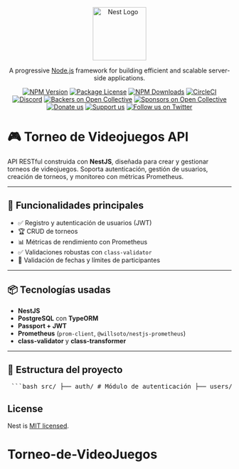 <p align="center">
  <a href="http://nestjs.com/" target="blank"><img src="https://nestjs.com/img/logo-small.svg" width="120" alt="Nest Logo" /></a>
</p>

[circleci-image]: https://img.shields.io/circleci/build/github/nestjs/nest/master?token=abc123def456
[circleci-url]: https://circleci.com/gh/nestjs/nest

  <p align="center">A progressive <a href="http://nodejs.org" target="_blank">Node.js</a> framework for building efficient and scalable server-side applications.</p>
    <p align="center">
<a href="https://www.npmjs.com/~nestjscore" target="_blank"><img src="https://img.shields.io/npm/v/@nestjs/core.svg" alt="NPM Version" /></a>
<a href="https://www.npmjs.com/~nestjscore" target="_blank"><img src="https://img.shields.io/npm/l/@nestjs/core.svg" alt="Package License" /></a>
<a href="https://www.npmjs.com/~nestjscore" target="_blank"><img src="https://img.shields.io/npm/dm/@nestjs/common.svg" alt="NPM Downloads" /></a>
<a href="https://circleci.com/gh/nestjs/nest" target="_blank"><img src="https://img.shields.io/circleci/build/github/nestjs/nest/master" alt="CircleCI" /></a>
<a href="https://discord.gg/G7Qnnhy" target="_blank"><img src="https://img.shields.io/badge/discord-online-brightgreen.svg" alt="Discord"/></a>
<a href="https://opencollective.com/nest#backer" target="_blank"><img src="https://opencollective.com/nest/backers/badge.svg" alt="Backers on Open Collective" /></a>
<a href="https://opencollective.com/nest#sponsor" target="_blank"><img src="https://opencollective.com/nest/sponsors/badge.svg" alt="Sponsors on Open Collective" /></a>
  <a href="https://paypal.me/kamilmysliwiec" target="_blank"><img src="https://img.shields.io/badge/Donate-PayPal-ff3f59.svg" alt="Donate us"/></a>
    <a href="https://opencollective.com/nest#sponsor"  target="_blank"><img src="https://img.shields.io/badge/Support%20us-Open%20Collective-41B883.svg" alt="Support us"></a>
  <a href="https://twitter.com/nestframework" target="_blank"><img src="https://img.shields.io/twitter/follow/nestframework.svg?style=social&label=Follow" alt="Follow us on Twitter"></a>
</p>
  <!--[![Backers on Open Collective](https://opencollective.com/nest/backers/badge.svg)](https://opencollective.com/nest#backer)
  [![Sponsors on Open Collective](https://opencollective.com/nest/sponsors/badge.svg)](https://opencollective.com/nest#sponsor)-->

# 🎮 Torneo de Videojuegos API

API RESTful construida con **NestJS**, diseñada para crear y gestionar torneos de videojuegos. Soporta autenticación, gestión de usuarios, creación de torneos, y monitoreo con métricas Prometheus.

---

## 🚀 Funcionalidades principales

- ✅ Registro y autenticación de usuarios (JWT)
- 🏆 CRUD de torneos
- 📊 Métricas de rendimiento con Prometheus
- ✅ Validaciones robustas con `class-validator`
- 📅 Validación de fechas y límites de participantes

---

## 📦 Tecnologías usadas

- **NestJS**
- **PostgreSQL** con **TypeORM**
- **Passport + JWT**
- **Prometheus** (`prom-client`, `@willsoto/nestjs-prometheus`)
- **class-validator** y **class-transformer**

---

## 📁 Estructura del proyecto
<pre lang="markdown"> ```bash src/ ├── auth/ # Módulo de autenticación ├── users/ # Módulo de usuarios ├── tournaments/ # Módulo de torneos │ └── dto/ # DTOs con validaciones ├── metrics.service.ts # Servicio Prometheus ├── metrics.controller.ts # Controlador para exponer /metrics ├── metrics.registry.ts # Registro custom Prometheus ├── app.module.ts # Módulo principal └── main.ts # Bootstrap y configuración global ``` </pre>




## License

Nest is [MIT licensed](https://github.com/nestjs/nest/blob/master/LICENSE).
# Torneo-de-VideoJuegos
